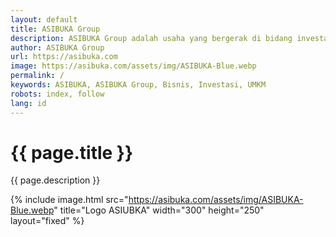 ```yaml
---
layout: default
title: ASIBUKA Group
description: ASIBUKA Group adalah usaha yang bergerak di bidang investasi di bidang UMKM baik offline maupun online, berbasis teknologi ataupun konvensional.
author: ASIBUKA Group
url: https://asibuka.com
image: https://asibuka.com/assets/img/ASIBUKA-Blue.webp
permalink: /
keywords: ASIBUKA, ASIBUKA Group, Bisnis, Investasi, UMKM
robots: index, follow
lang: id
---
```

<h1 class='main-heading'>{{ page.title }}</h1>

{{ page.description }}

{% include image.html src="https://asibuka.com/assets/img/ASIBUKA-Blue.webp" title="Logo ASIUBKA" width="300" height="250" layout="fixed" %}